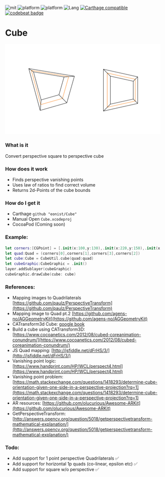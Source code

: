 ![mit](https://img.shields.io/badge/License-MIT-brightgreen.svg) ![platform](https://img.shields.io/badge/Platform-iOS-blue.svg) ![platform](https://img.shields.io/badge/Platform-macOS-blue.svg) ![Lang](https://img.shields.io/badge/Language-Swift%204.2-orange.svg)
[![Carthage compatible](https://img.shields.io/badge/Carthage-compatible-4BC51D.svg?style=flat)](https://github.com/Carthage/Carthage) [![codebeat badge](https://codebeat.co/badges/75878ed6-7cda-47d5-9f8d-67c1dd43ab6e)](https://codebeat.co/projects/github-com-eonist-cube-master)

# Cube

<img width="503" alt="img" src="https://github.com/stylekit/img/blob/master/Screenshot 2019-03-15 at 22.05.04.png?raw=true">

### What is it
Convert perspective square to perspective cube

### How does it work
- Finds perspective vanishing points
- Uses law of ratios to find correct volume
- Returns 2d-Points of the cube bounds

### How do I get it
- Carthage `github "eonist/Cube"`
- Manual Open `Cube.xcodeproj`
- CocoaPod (Coming soon)

### Example:
```swift
let corners:[CGPoint] = [.init(x:100,y:130),.init(x:220,y:150),.init(x:200,y:220),.init(x:130,y:240)]
let quad:Quad = (corners[0],corners[1],corners[3],corners[2])
let cube:Cube = CubeUtil.cube(quad:quad)
let cubeGraphic:CubeGraphic = .init()
layer.addSublayer(cubeGraphic)
cubeGraphic.drawCube(cube: cube)
```
### References:
- Mapping images to Quadrilaterals [https://github.com/paulz/PerspectiveTransform](https://github.com/paulz/PerspectiveTransform) 
- Mapping image to Quad pt.2 [https://github.com/agens-no/AGGeometryKit](https://github.com/agens-no/AGGeometryKit) 
- CATransform3d Cube: [google book](https://books.google.no/books?id=QfhdAAAAQBAJ&pg=PT96&lpg=PT96&dq=CATransform3DMakeTranslation+tz&source=bl&ots=O8sPEcsZ61&sig=ACfU3U3MW2lvhAN4dm4DEb4Nd-m71CJLVA&hl=en&sa=X&ved=2ahUKEwjM6Mjzh__gAhVw_SoKHetkAbsQ6AEwBHoECAUQAQ#v=onepage&q=CATransform3DMakeTranslation%20tz&f=false) 
- Build a cube using CATransform3D:
[https://www.cocoanetics.com/2012/08/cubed-coreanimation-conundrum/](https://www.cocoanetics.com/2012/08/cubed-coreanimation-conundrum/) 
- JS Quad mapping: [http://jsfiddle.net/dFrHS/3/](http://jsfiddle.net/dFrHS/3/) 
- Vanishing point logic: [https://www.handprint.com/HP/WCL/perspect4.html](https://www.handprint.com/HP/WCL/perspect4.html) 
- Vanishing point problem: [https://math.stackexchange.com/questions/1418293/determine-cube-orientation-given-one-side-in-a-perspective-projection?rq=1](https://math.stackexchange.com/questions/1418293/determine-cube-orientation-given-one-side-in-a-perspective-projection?rq=1) 
- AR resources: [https://github.com/olucurious/Awesome-ARKit](https://github.com/olucurious/Awesome-ARKit) 
- GetPerspectiveTransform: [http://answers.opencv.org/question/5018/getperspectivetransform-mathematical-explanation/](http://answers.opencv.org/question/5018/getperspectivetransform-mathematical-explanation/) 

### Todo:
- Add support for 1 point perspective Quadrilaterals ✅
- Add support for horizontal 1p quads (co-linear, epsilon etc) ✅
- Add support for square w/o perspective ✅
